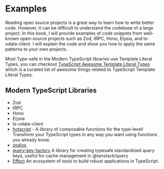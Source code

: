 # Examples

Reading open source projects is a great way to learn how to write better code. However, it can be difficult to understand the codebase of a large project. In this book, I will provide examples of code snippets from well-known open-source projects such as Zod, tRPC, Hono, Elysia, and ts-odata-client. I will explain the code and show you how to apply the same patterns to your own projects.

Most Type-safe in the Modern TypeScript libraries use Template Literal Types, you can checkout [TypeScript Awesome Template Literal Types](https://github.com/ghoullier/awesome-template-literal-types) which is a curated list of awesome things related to TypeScript Template Literal Types.

## Modern TypeScript Libraries

- Zod
- tRPC
- Hono
- Elysia
- ts-odata-client
- [hotscript](https://github.com/gvergnaud/hotscript) - A library of composable functions for the type-level! Transform your TypeScript types in any way you want using functions you already know.
- [zodios](https://www.zodios.org/)
- [query-key-factory](https://github.com/lukemorales/query-key-factory) A library for creating typesafe standardized query keys, useful for cache management in @tanstack/query
- [Effect](https://github.com/Effect-TS/effect) An ecosystem of tools to build robust applications in TypeScript.